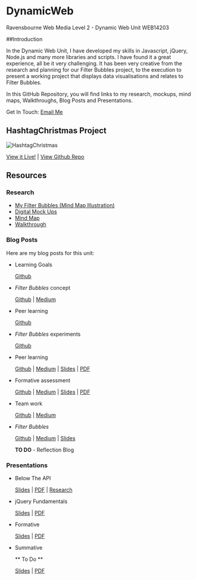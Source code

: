 # DynamicWeb
Ravensbourne Web Media Level 2 - Dynamic Web Unit WEB14203

##Introduction

In the Dynamic Web Unit, I have developed my skills in Javascript, jQuery, Node.js and many more libraries and scripts. I have found it a great experience, all be it very challenging. It has been very creative from the research and planning for our Filter Bubbles project, to the execution to present a working project that displays data visualisations and relates to Filter Bubbles.

In this GitHub Repository, you will find links to my research, mockups, mind maps, Walkthroughs, Blog Posts and Presentations. 

Get In Touch: [Email Me](mailto:contact@tomsharman.com)

## HashtagChristmas Project

![HashtagChristmas](https://github.com/TomSharmanWeb/DynamicWeb/blob/master/Blog%20Posts/Img/Live%20Demo.png)

[View it Live!](http://thejats.github.io/hashtagChristmas/) | [View Github Repo](http://)

## Resources


### Research

- [My Filter Bubbles (Mind Map Illustration)](https://github.com/TomSharmanWeb/DynamicWeb/blob/master/Research/IMG_6154.png)
- [Digital Mock Ups](https://app.moqups.com/Tomsharmanweb/fVuMb8uEzj/view/page/a8b0d92c8)
- [Mind Map](https://github.com/TomSharmanWeb/DynamicWeb/blob/master/Research/FilterBubbles-MindMap-2.png)
- [Walkthrough](https://github.com/TomSharmanWeb/DynamicWeb/blob/master/Research/Mockup-Walkthrough.png)


### Blog Posts

Here are my blog posts for this unit:

- Learning Goals 

  [Github](https://github.com/TomSharmanWeb/DynamicWeb/blob/master/Blog%20Posts/Learning%20Goals/learning_goals.md)

- *Filter Bubbles* concept 

	[Github](https://github.com/TomSharmanWeb/DynamicWeb/blob/master/Blog%20Posts/My%20Filter%20Bubble/Filter%20Bubbles%20-%20Your%20Personalised%20Web.md) | [Medium](https://medium.com/rave-web-media/filter-bubbles-your-personalised-web-9e31bea0901f#.xyye9tlql)
  
- Peer learning
 
	 [Github](https://github.com/TomSharmanWeb/DynamicWeb/blob/master/Blog%20Posts/Mini%20Lesson%20Peer%20Feedback/mini_lesson_-_peer_feedback.md)

- *Filter Bubbles* experiments

	[Github](https://github.com/TomSharmanWeb/DynamicWeb/blob/master/Blog%20Posts/Code%20Progression/progress_with_code.md)

- Peer learning

	[Github](https://github.com/TomSharmanWeb/DynamicWeb/blob/master/Blog%20Posts/Mini-Lesson%20jQuery%20Fundamentals/mini_lesson_-_jquery_fundamentals.md) | [Medium](https://medium.com/rave-web-media/mini-lesson-jquery-fundamentals-b6dc684726bf#.2rf98ti4l) | [Slides](https://docs.google.com/presentation/d/1w0Gd3vmts9ACiqrAs25Q8xICZPmLD7NKtZJKflhWvFc/edit?usp=sharing) | [PDF](https://github.com/TomSharmanWeb/DynamicWeb/blob/master/Presentations/jQuery%20Fundamentals.pdf)

- Formative assessment

	[Github](https://github.com/TomSharmanWeb/DynamicWeb/blob/master/Blog%20Posts/Formative%20Presentation/formative_assessment_reflection.md) | [Medium](https://medium.com/rave-web-media/formative-assessment-reflection-5bebf0a3208b#.26c8qcga6) | [Slides](https://docs.google.com/presentation/d/1jEV-TGVNUWhN_ahZcBzk6KoIB-bXAe7NbwaLQE0roqk/edit?usp=sharing) | [PDF](https://github.com/TomSharmanWeb/DynamicWeb/blob/master/Presentations/HashtagChristmas%20Formative%20Presentation.pdf)


- Team work

	[Github](https://github.com/TomSharmanWeb/DynamicWeb/blob/master/Blog%20Posts/Team%20Work%20Evaluation/dynamic_web_%E2%80%93_team_work_evaluation.md) | [Medium](https://medium.com/rave-web-media/dynamic-web-team-work-evaluation-429fe63f9606#.2gfsiawaz)


- *Filter Bubbles* 

	[Github](http://) | [Medium](http://) | [Slides](http://)
	
	**TO DO** - Reflection Blog
	


### Presentations

- Below The API

	[Slides](https://docs.google.com/presentation/d/1zzIHfhUi2oeFrXxQaSr5dYdJU2jvIeBKXO9-0E93td0/edit?usp=sharing) | [PDF](https://github.com/TomSharmanWeb/DynamicWeb/blob/master/Presentations/Below%20The%20API%20Presentation.pdf) |  [Research](https://docs.google.com/document/d/1XrhVCMQD6fmmvnW1TchDGCvE5g4jjxqbQHB3zrwpNb4/edit?usp=sharing)


- jQuery Fundamentals

	[Slides](https://docs.google.com/presentation/d/1w0Gd3vmts9ACiqrAs25Q8xICZPmLD7NKtZJKflhWvFc/edit?usp=sharing) | [PDF](https://github.com/TomSharmanWeb/DynamicWeb/blob/master/Presentations/jQuery%20Fundamentals.pdf)


- Formative

	[Slides](https://docs.google.com/presentation/d/1jEV-TGVNUWhN_ahZcBzk6KoIB-bXAe7NbwaLQE0roqk/edit?usp=sharing) | [PDF](https://github.com/TomSharmanWeb/DynamicWeb/blob/master/Presentations/HashtagChristmas%20Formative%20Presentation.pdf)


- Summative 
	
	** To Do **
	
	[Slides](https://docs.google.com/presentation/d/1TaC34toUVc62x_jdL39RYyDFXOTtZ27pcvTW_iQXa9E/edit?usp=sharing) | [PDF](http://)